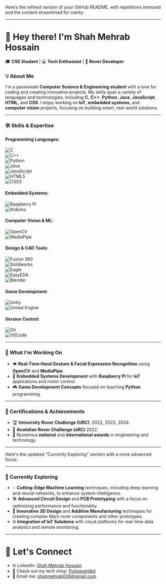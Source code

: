Here’s the refined version of your GitHub README, with repetitions removed and the content streamlined for clarity:

---

# 👋 Hey there! I'm **Shah Mehrab Hossain**  

🎓 **CSE Student** | 💻 **Tech Enthusiast** | 🚀 **Rover Developer**  

### 💡 About Me  
I'm a passionate **Computer Science & Engineering student** with a love for coding and creating innovative projects. My skills span a variety of languages and technologies, including **C**, **C++**, **Python**, **Java**, **JavaScript**, **HTML**, and **CSS**. I enjoy working on **IoT**, **embedded systems**, and **computer vision** projects, focusing on building smart, real-world solutions.

---

### 🛠️ **Skills & Expertise**
#### **Programming Languages:**
![C](https://img.shields.io/badge/-C-00599C?style=flat-square&logo=c&logoColor=white)  
![C++](https://img.shields.io/badge/-C++-00599C?style=flat-square&logo=c%2B%2B&logoColor=white)  
![Python](https://img.shields.io/badge/-Python-3776AB?style=flat-square&logo=python&logoColor=white)  
![Java](https://img.shields.io/badge/-Java-007396?style=flat-square&logo=java&logoColor=white)  
![JavaScript](https://img.shields.io/badge/-JavaScript-F7DF1E?style=flat-square&logo=javascript&logoColor=black)  
![HTML5](https://img.shields.io/badge/HTML5-%23E34F26.svg?style=flat-square&logo=html5&logoColor=white)  
![CSS3](https://img.shields.io/badge/CSS3-%231572B6.svg?style=flat-square&logo=css3&logoColor=white)  

#### **Embedded Systems:**
![Raspberry Pi](https://img.shields.io/badge/-RaspberryPi-C51A4A?style=flat-square&logo=raspberry-pi)  
![Arduino](https://img.shields.io/badge/-Arduino-00979D?style=flat-square&logo=arduino&logoColor=white)  

#### **Computer Vision & ML:**
![OpenCV](https://img.shields.io/badge/-OpenCV-5C3EE8?style=flat-square&logo=opencv&logoColor=white)  
![MediaPipe](https://img.shields.io/badge/-MediaPipe-007ACC?style=flat-square&logo=google&logoColor=white)  

#### **Design & CAD Tools:**
![Fusion 360](https://img.shields.io/badge/-Fusion%20360-ff6c37?style=flat-square&logo=autodesk&logoColor=white)  
![Solidworks](https://img.shields.io/badge/-SolidWorks-FF1C0A?style=flat-square&logo=dassault-systèmes&logoColor=white)  
![Eagle](https://img.shields.io/badge/-Eagle-CC0000?style=flat-square&logo=autodesk&logoColor=white)  
![EasyEDA](https://img.shields.io/badge/-EasyEDA-00a1d6?style=flat-square&logo=easyeda&logoColor=white)  
![Blender](https://img.shields.io/badge/-Blender-F5792A?style=flat-square&logo=blender&logoColor=white)  

#### **Game Development:**
![Unity](https://img.shields.io/badge/-Unity-000000?style=flat-square&logo=unity&logoColor=white)  
![Unreal Engine](https://img.shields.io/badge/-Unreal%20Engine-0E1128?style=flat-square&logo=unreal-engine&logoColor=white)  

#### **Version Control:**
![Git](https://img.shields.io/badge/-Git-F05032?style=flat-square&logo=git&logoColor=white)  
![VSCode](https://img.shields.io/badge/-VSCode-007ACC?style=flat-square&logo=visual-studio-code&logoColor=white)  

---

### 🌟 **What I'm Working On**
- 👁️ **Real-Time Hand Gesture & Facial Expression Recognition** using **OpenCV** and **MediaPipe**.
- 🤖 **Embedded Systems Development** with **Raspberry Pi** for **IoT** applications and motor control.
- 🎮 **Game Development Concepts** focused on teaching **Python** programming.

---

### 🏅 **Certifications & Achievements**
- 🏆 **University Rover Challenge (URC)**: 2022, 2023, 2024.
- 🚀 **Anatolian Rover Challenge (aRC)** 2022.
- 🏅 Numerous **national** and **international awards** in engineering and technology.

---

Here's the updated "Currently Exploring" section with a more advanced focus:

---

### 🌱 **Currently Exploring**
- 💡 **Cutting-Edge Machine Learning** techniques, including deep learning and neural networks, to enhance system intelligence.
- 🛠️ **Advanced Circuit Design** and **PCB Prototyping** with a focus on optimizing performance and functionality.
- 🔧 **Innovative 3D Design** and **Additive Manufacturing** techniques for creating complex Mars rover components and other prototypes.
- 🌐 **Integration of IoT Solutions** with cloud platforms for real-time data analytics and remote monitoring.

---

# 🔗 **Let's Connect**
- 🌐 LinkedIn: [Shah Mehrab Hossain](#https://www.linkedin.com/in/shah-mehrab-hossain-a6a1691ba/)
- 🛒 Check out my tech shop: [Pulsepointbd](#)
- 📧 Email me: shahmehrab009@gmail.com

